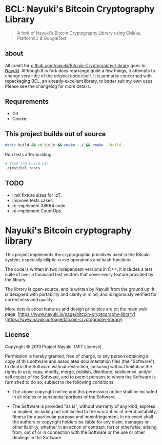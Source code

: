 BCL: Nayuki's Bitcoin Cryptography Library
==========================================
> A fork of Nayuki's Bitcoin Cryptography Library using CMake, PlatformIO & GoogleTest 

about
-----

All credit for [github.com/nayuki/Bitcoin-Cryptography-Library](https://github.com/nayuki/Bitcoin-Cryptography-Library) goes to [Nayuki](https://www.nayuki.io).
Although this fork _does_ rearrange quite a few things, it attempts to change very little of the original code itself. It is primarily concerned with repackaging BCL, an already-excellent library, to better suit my own uses.
Please see the changelog for more details. 

Requirements
------------

-   Git
-   Cmake

This project builds out of source
---------------------------------

```bash
mkdir build && cd build && cmake ../ && cmake --build .
```

Run tests after building:
```bash
# from the build dir
./test/bcl_tests
```



TODO
----
-    limit fixture sizes for IoT.
-    improve tests cases.
-    re-implement X8664 code.
-    re-implement CountOps.

Nayuki's Bitcoin cryptography library
=====================================

This project implements the cryptographic primitives used in the Bitcoin system,
especially elliptic curve operations and hash functions.

The code is written in two independent versions in C++. It includes a
test suite of over a thousand test vectors that cover every feature provided by
the library.

The library is open-source, and is written by Nayuki from the ground up. It is
designed with portability and clarity in mind, and is rigorously verified for
correctness and quality.

More details about features and design principles are on the main web page:
[https://www.nayuki.io/page/bitcoin-cryptography-library](https://www.nayuki.io/page/bitcoin-cryptography-library)


License
-------

Copyright © 2019 Project Nayuki. (MIT License)

Permission is hereby granted, free of charge, to any person obtaining a copy of
this software and associated documentation files (the "Software"), to deal in
the Software without restriction, including without limitation the rights to
use, copy, modify, merge, publish, distribute, sublicense, and/or sell copies of
the Software, and to permit persons to whom the Software is furnished to do so,
subject to the following conditions:

* The above copyright notice and this permission notice shall be included in
  all copies or substantial portions of the Software.

* The Software is provided "as is", without warranty of any kind, express or
  implied, including but not limited to the warranties of merchantability,
  fitness for a particular purpose and noninfringement. In no event shall the
  authors or copyright holders be liable for any claim, damages or other
  liability, whether in an action of contract, tort or otherwise, arising from,
  out of or in connection with the Software or the use or other dealings in the
  Software.
